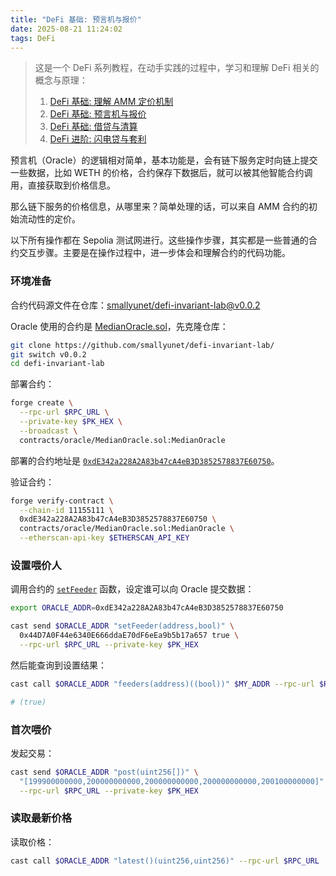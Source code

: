 ```yaml
---
title: "DeFi 基础: 预言机与报价"
date: 2025-08-21 11:24:02
tags: DeFi
---
```


> 这是一个 DeFi 系列教程，在动手实践的过程中，学习和理解 DeFi 相关的概念与原理：
> 1. [DeFi 基础: 理解 AMM 定价机制](/2025/08/20/DeFi基础1/)
> 2. [DeFi 基础: 预言机与报价](/2025/08/21/DeFi基础2/)
> 3. [DeFi 基础: 借贷与清算](/2025/08/21/DeFi基础3/)
> 4. [DeFi 进阶: 闪电贷与套利](/2025/08/21/DeFi进阶1/)

预言机（Oracle）的逻辑相对简单，基本功能是，会有链下服务定时向链上提交一些数据，比如 WETH 的价格，合约保存下数据后，就可以被其他智能合约调用，直接获取到价格信息。

那么链下服务的价格信息，从哪里来？简单处理的话，可以来自 AMM 合约的初始流动性的定价。

以下所有操作都在 Sepolia 测试网进行。这些操作步骤，其实都是一些普通的合约交互步骤。主要是在操作过程中，进一步体会和理解合约的代码功能。

### 环境准备

合约代码源文件在仓库：[smallyunet/defi-invariant-lab@v0.0.2](https://github.com/smallyunet/defi-invariant-lab/tree/v0.0.2)

Oracle 使用的合约是 [MedianOracle.sol](https://github.com/smallyunet/defi-invariant-lab/blob/v0.0.2/contracts/oracle/MedianOracle.sol)，先克隆仓库：

```bash
git clone https://github.com/smallyunet/defi-invariant-lab/
git switch v0.0.2
cd defi-invariant-lab
```

部署合约：

```bash
forge create \
  --rpc-url $RPC_URL \
  --private-key $PK_HEX \
  --broadcast \
  contracts/oracle/MedianOracle.sol:MedianOracle
```

部署的合约地址是 [`0xdE342a228A2A83b47cA4eB3D3852578837E60750`](https://sepolia.etherscan.io/address/0xdE342a228A2A83b47cA4eB3D3852578837E60750)。

验证合约：

```bash
forge verify-contract \
  --chain-id 11155111 \
  0xdE342a228A2A83b47cA4eB3D3852578837E60750 \
  contracts/oracle/MedianOracle.sol:MedianOracle \
  --etherscan-api-key $ETHERSCAN_API_KEY
```

### 设置喂价人

调用合约的 [`setFeeder`](https://github.com/smallyunet/defi-invariant-lab/blob/v0.0.2/contracts/oracle/MedianOracle.sol#L14) 函数，设定谁可以向 Oracle 提交数据：

```bash
export ORACLE_ADDR=0xdE342a228A2A83b47cA4eB3D3852578837E60750

cast send $ORACLE_ADDR "setFeeder(address,bool)" \
  0x44D7A0F44e6340E666ddaE70dF6eEa9b5b17a657 true \
  --rpc-url $RPC_URL --private-key $PK_HEX
```

然后能查询到设置结果：

```bash
cast call $ORACLE_ADDR "feeders(address)((bool))" $MY_ADDR --rpc-url $RPC_URL

# (true)
```

### 首次喂价

发起交易：

```bash
cast send $ORACLE_ADDR "post(uint256[])" \
  "[199900000000,200000000000,200000000000,200000000000,200100000000]" \
  --rpc-url $RPC_URL --private-key $PK_HEX
```

### 读取最新价格

读取价格：

```bash
cast call $ORACLE_ADDR "latest()(uint256,uint256)" --rpc-url $RPC_URL
```


